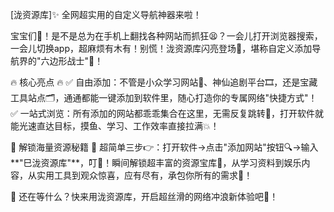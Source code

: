 [泷资源库]✨ 全网超实用的自定义导航神器来啦！
 
宝宝们👋！是不是总为在手机上翻找各种网站而抓狂😫？一会儿打开浏览器搜索，一会儿切换app，超麻烦有木有！别慌！泷资源库闪亮登场🌟，堪称自定义添加导航界的"六边形战士"🥇！
 
🔥 核心亮点 🔥
✅ 自由添加：不管是小众学习网站📖、神仙追剧平台🎞️，还是宝藏工具站点🗂️，通通都能一键添加到软件里，随心打造你的专属网络"快捷方式"！
✅ 一站式浏览：所有添加的网站都乖乖集合在这里，无需反复跳转👯，打开软件就能光速直达目标，摸鱼、学习、工作效率直接拉满💥！
 
🎁 解锁海量资源秘籍 🎁
超简单三步👉：打开软件→点击"添加网站"按钮🔍→输入**"巳泷资源库"**，叮🔔！瞬间解锁超丰富的资源宝库🎯，从学习资料到娱乐内容，从实用工具到观众惊喜，应有尽有，承包你所有的需求🌈！
 
💖 还在等什么？快来用泷资源库，开启超丝滑的网络冲浪新体验吧🌊！
